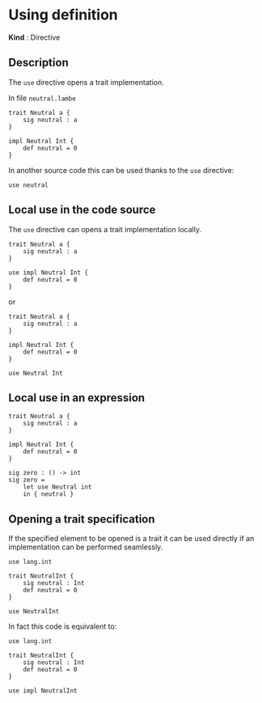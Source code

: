 # Using definition

**Kind** : Directive

## Description 

The `use` directive opens a trait implementation.

In file `neutral.lambe`
```
trait Neutral a {
    sig neutral : a
}

impl Neutral Int {
    def neutral = 0
}
```

In another source code this can be used thanks to 
the `use` directive:

```
use neutral
```

## Local use in the code source

The `use` directive can opens a trait implementation locally.

```
trait Neutral a {
    sig neutral : a
}

use impl Neutral Int {
    def neutral = 0
}
```

or 

```
trait Neutral a {
    sig neutral : a
}

impl Neutral Int {
    def neutral = 0
}

use Neutral Int
```

## Local use in an expression

```
trait Neutral a {
    sig neutral : a
}

impl Neutral Int {
    def neutral = 0
}

sig zero : () -> int
sig zero = 
    let use Neutral int
    in { neutral } 
```

## Opening a trait specification

If the specified element to be opened is a trait it 
can be used directly if an implementation can be performed 
seamlessly.

```
use lang.int

trait NeutralInt {
    sig neutral : Int
    def neutral = 0
}

use NeutralInt
```

In fact this code is equivalent to:

```
use lang.int

trait NeutralInt {
    sig neutral : Int
    def neutral = 0
}

use impl NeutralInt
```

